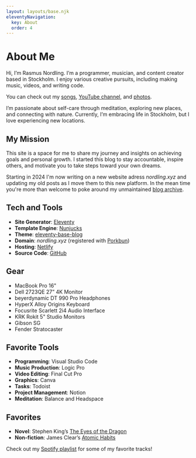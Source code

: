 ```yaml
---
layout: layouts/base.njk
eleventyNavigation:
  key: About
  order: 4
---
```

# About Me

Hi, I’m Rasmus Nordling. I’m a programmer, musician, and content creator based in Stockholm. I enjoy various creative pursuits, including making music, videos, and writing code. 

You can check out my [songs](https://soundcloud.com/happystinson/sets/original-songs), [YouTube channel](https://youtube.com/@BangersNBiz), and [photos](https://www.flickr.com/people/ras-nordling/). 

I’m passionate about self-care through meditation, exploring new places, and connecting with nature. Currently, I’m embracing life in Stockholm, but I love experiencing new locations.

## My Mission

This site is a space for me to share my journey and insights on achieving goals and personal growth. I started this blog to stay accountable, inspire others, and motivate you to take steps toward your own dreams.

Starting in 2024 I'm now writing on a new website adress *nordling.xyz* and updating my old posts as I move them to this new platform. In the mean time you're more than welcome to poke around my unmaintained [blog archive](https://rasmus-nordling.netlify.app/).

## Tech and Tools

- **Site Generator**: [Eleventy](https://www.11ty.dev/)
- **Template Engine**: [Nunjucks](https://mozilla.github.io/nunjucks/)
- **Theme**: [eleventy-base-blog](https://github.com/11ty/eleventy-base-blog)
- **Domain**: _nordling.xyz_ (registered with [Porkbun](https://porkbun.com/))
- **Hosting**: [Netlify](https://netlify.com/)
- **Source Code**: [GitHub](https://github.com/HappyStinson/nordling.xyz)

## Gear

- MacBook Pro 16"
- Dell 2723QE 27” 4K Monitor
- beyerdynamic DT 990 Pro Headphones
- HyperX Alloy Origins Keyboard
- Focusrite Scarlett 2i4 Audio Interface
- KRK Rokit 5" Studio Monitors
- Gibson SG
- Fender Stratocaster

## Favorite Tools

- **Programming**: Visual Studio Code
- **Music Production**: Logic Pro
- **Video Editing**: Final Cut Pro
- **Graphics**: Canva
- **Tasks**: Todoist
- **Project Management**: Notion
- **Meditation**: Balance and Headspace

## Favorites

- **Novel**: Stephen King’s [The Eyes of the Dragon](https://www.goodreads.com/book/show/10611.The_Eyes_of_the_Dragon)
- **Non-fiction**: James Clear’s [Atomic Habits](https://www.goodreads.com/book/show/40121378-atomic-habits)

Check out my [Spotify playlist](https://open.spotify.com/playlist/2iAyT4s1sacVz6mWCn700r?si=415c1be03c70491e) for some of my favorite tracks!
